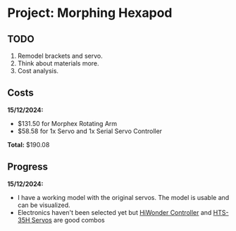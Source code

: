 # Project: Morphing Hexapod

## TODO
1. Remodel brackets and servo.
2. Think about materials more.
3. Cost analysis.

## Costs
**15/12/2024:**
- $131.50 for Morphex Rotating Arm
- $58.58 for 1x Servo and 1x Serial Servo Controller

**Total:** $190.08

## Progress
**15/12/2024:**
- I have a working model with the original servos. The model is usable and can be visualized.
- Electronics haven't been selected yet but [HiWonder Controller](https://www.hiwonder.com/products/serial-bus-servo-controller) and [HTS-35H Servos](https://www.hiwonder.com/collections/bus-servo/products/hts-35h) are good combos
